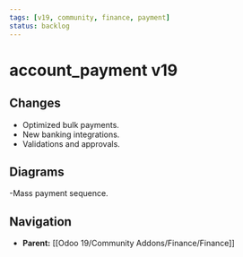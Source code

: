 ```yaml
---
tags: [v19, community, finance, payment]
status: backlog
---
```

# account_payment v19

## Changes
- Optimized bulk payments.
- New banking integrations.
- Validations and approvals.

## Diagrams
-Mass payment sequence.






## Navigation
- **Parent:** [[Odoo 19/Community Addons/Finance/Finance]]
